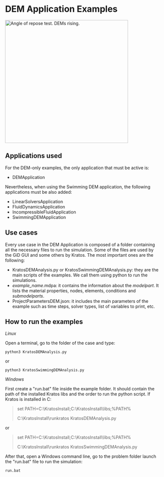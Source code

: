 # DEM Application Examples

[<img
  src="main_data/swimming_dem2.png?raw=true"
  width="400"
  title="Angle of repose test. DEMs rising.">
](main_data/swimming_dem2.png)

## Applications used

For the DEM-only examples, the only application that must be active is:

* DEMApplication

Nevertheless, when using the Swimming DEM application, the following applications must be also added:

* LinearSolversApplication
* FluidDynamicsApplication
* IncompressibleFluidApplication
* SwimmingDEMApplication

## Use cases

Every use case in the DEM Application is composed of a folder containing all the necessary files to run the simulation. Some of the files are used by the GiD GUI and some others by Kratos. The most important ones are the following:

* KratosDEMAnalysis.py or KratosSwimmingDEMAnalysis.py: they are the main scripts of the examples. We call them using python to run the simulations.
* _example\_name_.mdpa: it contains the information about the _modelpart_. It lists the material properties, nodes, elements, conditions and _submodelparts_.
* ProjectParametersDEM.json: it includes the main parameters of the example such as time steps, solver types, list of variables to print, etc.

## How to run the examples

*Linux*

Open a terminal, go to the folder of the case and type:

>
    python3 KratosDEMAnalysis.py

or

>
    python3 KratosSwimmingDEMAnalysis.py


*Windows*

First create a "run.bat" file inside the example folder. It should contain the path of the installed Kratos libs and the order to run the python script. If Kratos is installed in C:

> set PATH=C:\\KratosInstall;C:\\KratosInstall\\libs;%PATH%
>
> C:\\KratosInstall\\runkratos KratosDEMAnalysis.py

or

> set PATH=C:\\KratosInstall;C:\\KratosInstall\\libs;%PATH%
>
> C:\\KratosInstall\\runkratos KratosSwimmingDEMAnalysis.py

After that, open a Windows command line, go to the problem folder launch the "run.bat" file to run the simulation:

>
    run.bat


